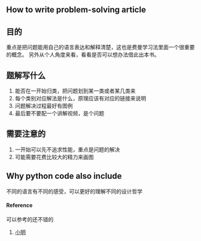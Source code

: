 ## How to write problem-solving article

## 目的
重点是把问题能用自己的语言表达和解释清楚，这也是费曼学习法里面一个很重要的概念。
另外从个人角度来看，看看是否可以想办法借此出本书。

## 题解写什么
1. 能否在一开始归类，把问题划到某一类或者某几类来
2. 每个类别对应解法是什么，原理应该有对应的链接来说明
3. 问题解决过程最好有图例
4. 最后要不要配一个讲解视频，是个问题

## 需要注意的
1. 一开始可以先不追求性能，重点是问题的解决
2. 可能需要花费比较大的精力来画图

## Why python code also include
不同的语言有不同的感受，可以更好的理解不同的设计哲学

#### Reference
可以参考的还不错的
1. [小明](https://maxming0.github.io)
